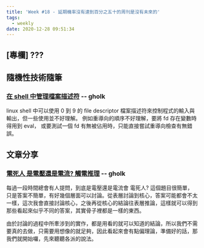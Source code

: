 ```yaml
---
title: 'Week #18 - 延期機率沒有達到百分之五十的周刊是沒有未來的'
tags:
  - weekly
date: 2020-12-28 09:51:34
---
```


## [專欄] ???
## 隨機性技術隨筆
### [在 shell 中管理檔案描述符](http://gholk.github.io/shell-file-descriptor-eval.html) -- gholk
linux shell 中可以使用 0 到 9 的 file descriptor 檔案描述符來控制程式的輸入與輸出，但一些使用並不好理解。 例如重導向的順序不好理解，要將 fd 存在變數時得用到 eval， 或要測試一個 fd 有無被佔用時，只能直接嘗試重導向檢查有無錯誤。

## 文章分享

### [電死人 是電壓還是電流? 觸電推理](https://www.strongpilab.com/current-kills-people/) -- gholk
每過一段時間總會有人提問，到底是電壓還是電流會 電死人? 這個題目很簡單，只是答案不簡單，有好幾個層面可以討論。從表層討論到核心，答案可能都會不太一樣，這次我會直接討論核心，之後再從核心的結論往表層推論，這樣就可以得到那些看起來似乎不同的答案，其實骨子裡都是一樣的東西。

由於討論的過程中所牽涉到的實作，都是用看的就可以知道的結論，所以我們不需要真的去做，只需要用想像的就足夠，因此看起來會有點偏理論，準備好的話，那我們就開始囉，先來聽聽各派的說法。

